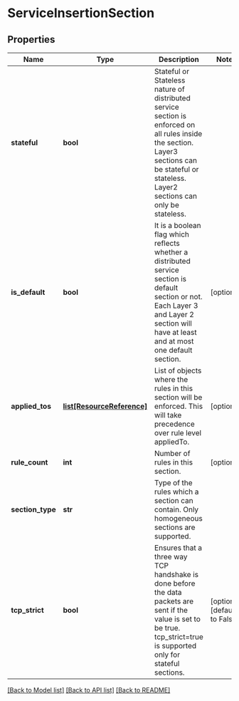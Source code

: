 # ServiceInsertionSection

## Properties
Name | Type | Description | Notes
------------ | ------------- | ------------- | -------------
**stateful** | **bool** | Stateful or Stateless nature of distributed service section is enforced on all rules inside the section. Layer3 sections can be stateful or stateless. Layer2 sections can only be stateless. | 
**is_default** | **bool** | It is a boolean flag which reflects whether a distributed service section is default section or not. Each Layer 3 and Layer 2 section will have at least and at most one default section. | [optional] 
**applied_tos** | [**list[ResourceReference]**](ResourceReference.md) | List of objects where the rules in this section will be enforced. This will take precedence over rule level appliedTo. | [optional] 
**rule_count** | **int** | Number of rules in this section. | [optional] 
**section_type** | **str** | Type of the rules which a section can contain. Only homogeneous sections are supported. | 
**tcp_strict** | **bool** | Ensures that a three way TCP handshake is done before the data packets are sent if the value is set to be true. tcp_strict&#x3D;true is supported only for stateful sections. | [optional] [default to False]

[[Back to Model list]](../README.md#documentation-for-models) [[Back to API list]](../README.md#documentation-for-api-endpoints) [[Back to README]](../README.md)

